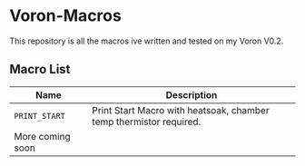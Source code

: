 # Voron-Macros

This repository is all the macros ive written and tested on my Voron V0.2.


## Macro List
| **Name**    | **Description**                                                       |
|-------------|-----------------------------------------------------------------------|
| `PRINT_START` | Print Start Macro with heatsoak, chamber temp thermistor required.  |
| More coming soon |